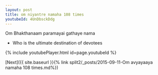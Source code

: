 ```yaml
---
layout: post
title: om niyantre namaha 108 times
youtubeId: 4UnDbsckDdg
---
```

 
 
Om Bhakthanaam paramayai gathaye nama 
 
 -  Who is the ultimate destination of devotees 
 
  
 
  
 
 
 
 
 
 


{% include youtubePlayer.html id=page.youtubeId %}
 
[Next]({{ site.baseurl }}{% link  split2/_posts/2015-09-11-Om avyayaaya namaha 108 times.md%})
 
